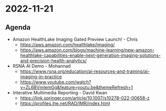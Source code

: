 # 2022-11-21

## Agenda
* Amazon HealthLake Imaging Gated Preview Launch! - Chris
  * https://aws.amazon.com/healthlake/imaging/
  * https://aws.amazon.com/blogs/machine-learning/new-amazon-healthlake-capabilities-enable-next-generation-imaging-solutions-and-precision-health-analytics/
* RSNA AI Demo - Mohannad
  * https://www.rsna.org/education/ai-resources-and-training/ai-imaging-in-practice
  * https://www.youtube.com/watch?v=ZL6BVmIemGg&feature=youtu.be&themeRefresh=1
* Interative Multimedia Reporting - David Kwan
  * https://link.springer.com/article/10.1007/s10278-022-00658-z
  * https://profiles.ihe.net/RAD/IMR/index.html

